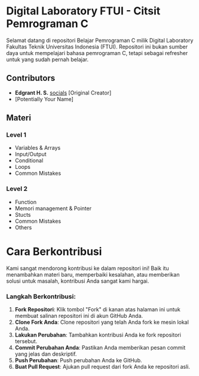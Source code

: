 # Digital Laboratory FTUI - Citsit Pemrograman C

Selamat datang di repositori Belajar Pemrograman C milik Digital Laboratory Fakultas Teknik Universitas Indonesia (FTUI). Repositori ini bukan sumber daya untuk mempelajari bahasa pemrograman C, tetapi sebagai refresher untuk yang sudah pernah belajar.

## Contributors
- **Edgrant H. S.** [socials](https://www.linkedin.com/in/edgrant-henderson) [Original Creator]
- [Potentially Your Name]

## Materi
### Level 1
- Variables & Arrays
- Input/Output
- Conditional
- Loops
- Common Mistakes

### Level 2
- Function
- Memori management & Pointer
- Stucts
- Common Mistakes
- Others
  
# Cara Berkontribusi

Kami sangat mendorong kontribusi ke dalam repositori ini! Baik itu menambahkan materi baru, memperbaiki kesalahan, atau memberikan solusi untuk masalah, kontribusi Anda sangat kami hargai.

### Langkah Berkontribusi:

1. **Fork Repositori**: Klik tombol "Fork" di kanan atas halaman ini untuk membuat salinan repositori ini di akun GitHub Anda.
2. **Clone Fork Anda**: Clone repositori yang telah Anda fork ke mesin lokal Anda.
4. **Lakukan Perubahan**: Tambahkan kontribusi Anda ke fork repositori tersebut.
5. **Commit Perubahan Anda**: Pastikan Anda memberikan pesan commit yang jelas dan deskriptif.
6. **Push Perubahan**: Push perubahan Anda ke GitHub.
7. **Buat Pull Request**: Ajukan pull request dari fork Anda ke repositori asli.
